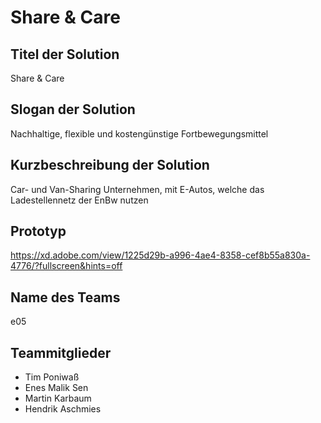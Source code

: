 # Share & Care
## Titel der Solution
Share & Care
## Slogan der Solution
Nachhaltige, flexible und kostengünstige Fortbewegungsmittel
## Kurzbeschreibung der Solution
Car- und Van-Sharing Unternehmen, mit E-Autos, welche das Ladestellennetz der EnBw nutzen
## Prototyp
https://xd.adobe.com/view/1225d29b-a996-4ae4-8358-cef8b55a830a-4776/?fullscreen&hints=off
## Name des Teams
e05
## Teammitglieder
- Tim Poniwaß
- Enes Malik Sen
- Martin Karbaum
- Hendrik Aschmies
